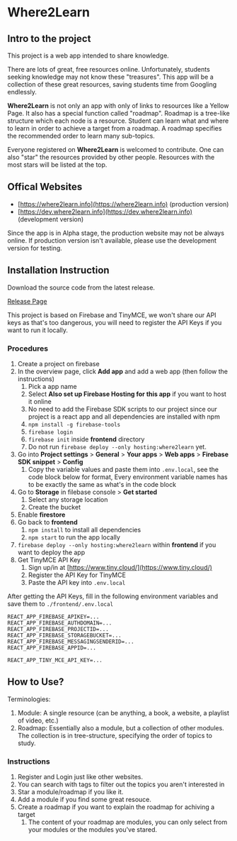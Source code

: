 # Where2Learn

## Intro to the project

This project is a web app intended to share knowledge.

There are lots of great, free resources online. Unfortunately, students seeking knowledge may not know these "treasures". This app will be a collection of these great resources, saving students time from Googling endlessly.

**Where2Learn** is not only an app with only of links to resources like a Yellow Page. It also has a special function called "roadmap". Roadmap is a tree-like structure which each node is a resource. Student can learn what and where to learn in order to achieve a target from a roadmap. A roadmap specifies the recommended order to learn many sub-topics.

Everyone registered on **Where2Learn** is welcomed to contribute. One can also "star" the resources provided by other people. Resources with the most stars will be listed at the top.

## Offical Websites

- [https://where2learn.info](https://where2learn.info) (production version)
- [https://dev.where2learn.info](https://dev.where2learn.info) (development version)

Since the app is in Alpha stage, the production website may not be always online. If production version isn't available, please use the development version for testing.

## Installation Instruction

Download the source code from the latest release.

[Release Page](https://github.com/where2learn/where2learn/releases)

This project is based on Firebase and TinyMCE, we won't share our API keys as that's too dangerous, you will need to register the API Keys if you want to run it locally.

### Procedures

1. Create a project on firebase
2. In the overview page, click **Add app** and add a web app (then follow the instructions)
   1. Pick a app name
   2. Select **Also set up Firebase Hosting for this app** if you want to host it online
   3. No need to add the Firebase SDK scripts to our project since our project is a react app and all dependencies are installed with npm
   4. `npm install -g firebase-tools`
   5. `firebase login`
   6. `firebase init` inside **frontend** directory
   7. Do not run `firebase deploy --only hosting:where2learn` yet.
3. Go into **Project settings** > **General** > **Your apps** > **Web apps** > **Firebase SDK snippet** > **Config**
   1. Copy the variable values and paste them into `.env.local`, see the code block below for format, Every environment variable names has to be exactly the same as what's in the code block
4. Go to **Storage** in filebase console > **Get started**
   1. Select any storage location
   2. Create the bucket
5. Enable **firestore**
6. Go back to **frontend**
   1. `npm install` to install all dependencies
   2. `npm start` to run the app locally
7. `firebase deploy --only hosting:where2learn` within **frontend** if you want to deploy the app
8. Get TinyMCE API Key
   1. Sign up/in at [https://www.tiny.cloud/](https://www.tiny.cloud/)
   2. Register the API Key for TinyMCE
   3. Paste the API key into `.env.local`

After getting the API Keys, fill in the following environment variables and save them to `./frontend/.env.local`

```
REACT_APP_FIREBASE_APIKEY=...
REACT_APP_FIREBASE_AUTHDOMAIN=...
REACT_APP_FIREBASE_PROJECTID=...
REACT_APP_FIREBASE_STORAGEBUCKET=...
REACT_APP_FIREBASE_MESSAGINGSENDERID=...
REACT_APP_FIREBASE_APPID=...

REACT_APP_TINY_MCE_API_KEY=...
```

## How to Use?

Terminologies:

1. Module: A single resource (can be anything, a book, a website, a playlist of video, etc.)
2. Roadmap: Essentially also a module, but a collection of other modules. The collection is in tree-structure, specifying the order of topics to study.

### Instructions

1. Register and Login just like other websites.
2. You can search with tags to filter out the topics you aren't interested in
3. Star a module/roadmap if you like it.
4. Add a module if you find some great resouce.
5. Create a roadmap if you want to explain the roadmap for achiving a target
   1. The content of your roadmap are modules, you can only select from your modules or the modules you've stared.
